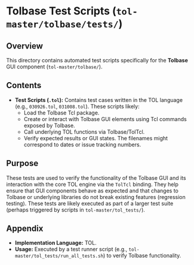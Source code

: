 # Tolbase Test Scripts (`tol-master/tolbase/tests/`)

## Overview

This directory contains automated test scripts specifically for the **Tolbase** GUI component (`tol-master/tolbase/`).

## Contents

- **Test Scripts (`.tol`):** Contains test cases written in the TOL language (e.g., `030926.tol`, `031008.tol`). These scripts likely:
    - Load the Tolbase Tcl package.
    - Create or interact with Tolbase GUI elements using Tcl commands exposed by Tolbase.
    - Call underlying TOL functions via Tolbase/TolTcl.
    - Verify expected results or GUI states.
    The filenames might correspond to dates or issue tracking numbers.

## Purpose

These tests are used to verify the functionality of the Tolbase GUI and its interaction with the core TOL engine via the `TolTcl` binding. They help ensure that GUI components behave as expected and that changes to Tolbase or underlying libraries do not break existing features (regression testing). These tests are likely executed as part of a larger test suite (perhaps triggered by scripts in `tol-master/tol_tests/`).

## Appendix

- **Implementation Language:** TOL.
- **Usage:** Executed by a test runner script (e.g., `tol-master/tol_tests/run_all_tests.sh`) to verify Tolbase functionality. 